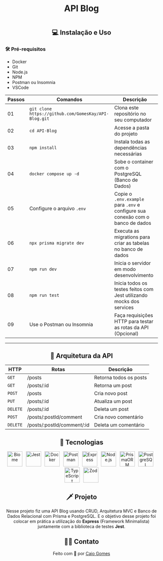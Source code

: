 <h1 align="center">API Blog</h1>

<img src="https://github.com/user-attachments/assets/f25877eb-0b9c-4fe9-850b-e0b73004f9e1" alt="" />

  <h2 align="center"> 💻 Instalação e Uso</h2>

  ### 🛠️ Pré-requisitos
  - Docker
  - Git
  - Node.js
  - NPM
  - Postman ou Insomnia
  - VSCode

<div align="center">

  | Passos | Comandos | Descrição |
  | --- | --- | --- |
  | 01 | `git clone https://github.com/GomesKay/API-Blog.git` | Clona este repositório no seu computador |
  | 02 | `cd API-Blog` | Acesse a pasta do projeto |
  | 03 | `npm install` | Instala todas as dependências necessárias |
  | 04 | `docker compose up -d` | Sobe o container com o PostgreSQL (Banco de Dados) |
  | 05 | Configure o arquivo `.env` | Copie o `.env.example` para `.env` e configure sua conexão com o banco de dados |
  | 06 | `npx prisma migrate dev` | Executa as migrations para criar as tabelas no banco de dados |
  | 07 | `npm run dev` | Inicia o servidor em modo desenvolvimento |
  | 08 | `npm run test` | Inicia todos os testes feitos com Jest utilizando mocks dos services |
  | 09 | Use o Postman ou Insomnia | Faça requisições HTTP para testar as rotas da API (Opcional) |

  ---

  ## 🔧 Arquitetura da API

  | HTTP | Rotas | Descrição |
  | --- | --- | --- |
  | `GET` | /posts | Retorna todos os posts |
  | `GET` | /posts/:id | Retorna um post |
  | `POST` | /posts | Cria novo post |
  | `PUT` | /posts/:id | Atualiza um post |
  | `DELETE` | /posts/:id | Deleta um post |
  | `POST` | /posts/:postId/comment | Cria novo comentário |
  | `DELETE` | /posts/:postId/comment/:id | Deleta um comentário |

  ## 🚀 Tecnologias
  <img title="Biome" src="https://github.com/user-attachments/assets/ca50003f-5d35-4299-9474-30b305ae07cb" alt="Biome" width="50" /> &nbsp;
  <img title="Jest" src="https://cdn.jsdelivr.net/gh/devicons/devicon@latest/icons/jest/jest-plain.svg" alt="Jest" width="50" /> &nbsp;
  <img title="Docker" src="https://cdn.jsdelivr.net/gh/devicons/devicon@latest/icons/docker/docker-original.svg" alt="Docker" width="50" /> &nbsp;
  <img title="Postman" src="https://cdn.jsdelivr.net/gh/devicons/devicon@latest/icons/postman/postman-original.svg" alt="Postman" width="50" /> &nbsp;
  <img title="Express" src="https://cdn.jsdelivr.net/gh/devicons/devicon@latest/icons/express/express-original.svg" alt="Express" width="50" /> &nbsp;
  <img title="Node.js" src="https://cdn.jsdelivr.net/gh/devicons/devicon@latest/icons/nodejs/nodejs-original.svg" alt="Node.js" width="50" /> &nbsp;
  <img title="PrismaORM" src="https://cdn.jsdelivr.net/gh/devicons/devicon@latest/icons/prisma/prisma-original.svg" alt="PrismaORM" width="50" /> &nbsp;
  <img title="PostgreSQL" src="https://cdn.jsdelivr.net/gh/devicons/devicon@latest/icons/postgresql/postgresql-original.svg" alt="PostgreSQL" width="50" /> &nbsp;
  <img title="TypeScript" src="https://cdn.jsdelivr.net/gh/devicons/devicon@latest/icons/typescript/typescript-original.svg" alt="TypeScript" width="50" /> &nbsp;
  <img title="Zod" src="https://github.com/user-attachments/assets/bb33ed33-2e91-473c-9494-41386bf5111f" alt="Zod" width="50" />

  ## 🗡️ Projeto
  <p>Nesse projeto fiz uma API Blog usando CRUD, Arquitetura MVC e Banco de Dados Relacional com Prisma e PostgreSQL. E o objetivo desse projeto foi colocar em prática a utilização do <b>Express</b> (Framework Minimalista) juntamente com a biblioteca de testes <b>Jest</b>.</p>

  ## 👨‍💻 Contato
  Feito com 🖤 por [Caio Gomes](https://github.com/GomesKay)
  
</div>
